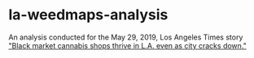 # la-weedmaps-analysis
An analysis conducted for the May 29, 2019, Los Angeles Times story ["Black market cannabis shops thrive in L.A. even as city cracks down."](https://www.latimes.com/local/lanow/la-me-weed-pot-dispensaries-illegal-marijuana-weedmaps-black-market-los-angeles-20190529-story.html)
